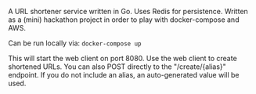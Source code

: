 A URL shortener service written in Go. Uses Redis for persistence. Written as a (mini) hackathon project in order to play with docker-compose and AWS.

Can be run locally via:
```docker-compose up```

This will start the web client on port 8080. Use the web client to create shortened URLs. You can also POST directly to the "/create/{alias}" endpoint. If you do not include an alias, an auto-generated value will be used.